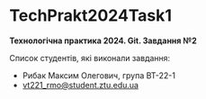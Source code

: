 # TechPrakt2024Task1
**Технологічна практика 2024. Git. Завдання №2**

Список студентів, які виконали завдання:
* Рибак Максим Олегович, група ВТ-22-1
* vt221_rmo@student.ztu.edu.ua